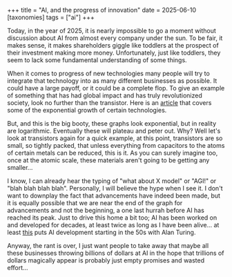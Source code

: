 +++
title = "AI, and the progress of innovation"
date = 2025-06-10
[taxonomies]
tags = ["ai"]
+++

Today, in the year of 2025, it is nearly impossible to go a moment without discussion about AI from almost every company under the sun. To be fair, it makes sense, it makes shareholders giggle like toddlers at the prospect of their investment making more money. Unfortunately, just like toddlers, they seem to lack some fundamental understanding of some things.

When it comes to progress of new technologies many people will try to integrate that technology into as many different businesses as possible. It could have a large payoff, or it could be a complete flop. To give an example of something that has had global impact and has truly revolutionized society, look no further than the transistor. Here is an [article](https://www.go-rbcs.com/articles/tech-growth-curves) that covers some of the exponential growth of certain technologies.

But, and this is the big booty, these graphs look exponential, but in reality are logarithmic. Eventually these will plateau and peter out. Why? Well let's look at transistors again for a quick example, at this point, transistors are so small, so tightly packed, that unless everything from capacitors to the atoms of certain metals can be reduced, this is it. As you can surely imagine too, once at the atomic scale, these materials aren't going to be getting any smaller...

I know, I can already hear the typing of "what about X model" or "AGI!" or "blah blah blah blah". Personally, I will believe the hype when I see it. I don't want to downplay the fact that advancements have indeed been made, but it is equally possible that we are near the end of the graph for advancements and not the beginning, a one last hurrah before AI has reached its peak. Just to drive this home a bit too; AI has been worked on and developed for decades, at least twice as long as I have been alive... at least [this](https://www.tableau.com/data-insights/ai/history#ai-birth) puts AI development starting in the 50s with Alan Turing.

Anyway, the rant is over, I just want people to take away that maybe all these businesses throwing billions of dollars at AI in the hope that trillions of dollars magically appear is probably just empty promises and wasted effort...